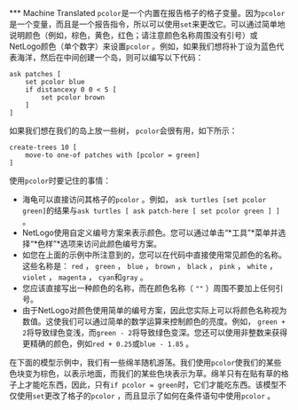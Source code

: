 ﻿*** Machine Translated
`pcolor`是一个内置在报告格子的格子变量。因为`pcolor`是一个变量，而且是一个报告指令，所以可以使用`set`来更改它。可以通过简单地说明颜色（例如，棕色，黄色，红色；请注意颜色名称周围没有引号）或NetLogo颜色（单个数字）来设置`pcolor` 。例如，如果我们想将补丁设为蓝色代表海洋，然后在中间创建一个岛，则可以编写以下代码：



```
ask patches [
	set pcolor blue
	if distancexy 0 0 < 5 [
		set pcolor brown
	]
]
```


如果我们想在我们的岛上放一些树， `pcolor`会很有用，如下所示：



```
create-trees 10 [
	move-to one-of patches with [pcolor = green]
]
```


使用`pcolor`时要记住的事情：

- 海龟可以直接访问其格子的`pcolor` 。例如， `ask turtles [set pcolor green]`的结果与`ask turtles [ ask patch-here [ set pcolor green ] ]` 。
- NetLogo使用自定义编号方案来表示颜色。您可以通过单击“*工具”*菜单并选择“*色样”*选项来访问此颜色编号方案。
- 如您在上面的示例中所注意到的，您可以在代码中直接使用常见颜色的名称。这些名称是： `red` ， `green` ， `blue` ， `brown` ， `black` ， `pink` ， `white` ， `violet` ， `magenta` ， `cyan`和`gray` 。
- 您应该直接写出一种颜色的名称，而在颜色名称（ `""` ）周围不要加上任何引号。
- 由于NetLogo对颜色使用简单的编号方案，因此您实际上可以将颜色名称视为数值。这使我们可以通过简单的数学运算来控制颜色的亮度。例如， `green + 2`将导致绿色变浅，而`green - 2`将导致绿色变深。您还可以使用非整数来获得更精确的颜色，例如`red + 0.25`或`blue - 1.85` 。


在下面的模型示例中，我们有一些绵羊随机游荡。我们使用`pcolor`使我们的某些色块变为棕色，以表示地面，而我们的某些色块表示为草。绵羊只有在贴有草的格子上才能吃东西，因此，只有`if pcolor = green`时，它们才能吃东西。该模型不仅使用`set`更改了格子的`pcolor` ，而且显示了如何在条件语句中使用`pcolor` 。